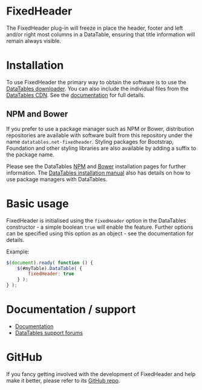 # FixedHeader

The FixedHeader plug-in will freeze in place the header, footer and left and/or right most columns in a DataTable, ensuring that title information will remain always visible.


# Installation

To use FixedHeader the primary way to obtain the software is to use the [DataTables downloader](//datatables.net/download). You can also include the individual files from the [DataTables CDN](//cdn.datatables.net). See the [documentation](http://datatables.net/extensions/fixedheader/) for full details.

## NPM and Bower

If you prefer to use a package manager such as NPM or Bower, distribution repositories are available with software built from this repository under the name `datatables.net-fixedheader`. Styling packages for Bootstrap, Foundation and other styling libraries are also available by adding a suffix to the package name.

Please see the DataTables [NPM](//datatables.net/download/npm) and [Bower](//datatables.net/download/bower) installation pages for further information. The [DataTables installation manual](//datatables.net/manual/installation) also has details on how to use package managers with DataTables.


# Basic usage

FixedHeader is initialised using the `fixedHeader` option in the DataTables constructor - a simple boolean `true` will enable the feature. Further options can be specified using this option as an object - see the documentation for details.

Example:

```js
$(document).ready( function () {
    $(#myTable).DataTable( {
    	fixedHeader: true
    } );
} );
```


# Documentation / support

* [Documentation](https://datatables.net/extensions/fixedheader/)
* [DataTables support forums](http://datatables.net/forums)


# GitHub

If you fancy getting involved with the development of FixedHeader and help make it better, please refer to its [GitHub repo](https://github.com/DataTables/FixedHeader).

